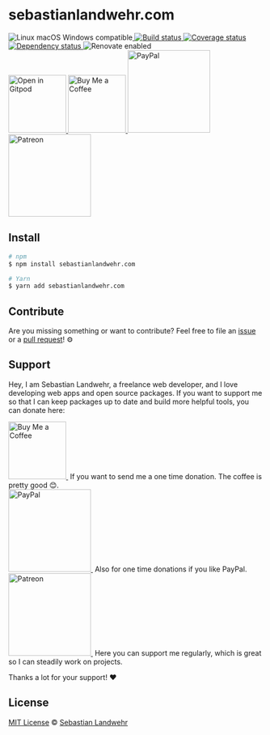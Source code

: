 <!-- TITLE/ -->
# sebastianlandwehr.com
<!-- /TITLE -->

<!-- BADGES/ -->
<p>
  <img src="https://img.shields.io/badge/os-linux%20%7C%C2%A0macos%20%7C%C2%A0windows-blue" alt="Linux macOS Windows compatible"><a href="https://github.com/dword-design/sebastianlandwehr.com/actions">
    <img
      src="https://github.com/dword-design/sebastianlandwehr.com/workflows/build/badge.svg"
      alt="Build status"
    >
  </a><a href="https://codecov.io/gh/dword-design/sebastianlandwehr.com">
    <img
      src="https://codecov.io/gh/dword-design/sebastianlandwehr.com/branch/master/graph/badge.svg"
      alt="Coverage status"
    >
  </a><a href="https://david-dm.org/dword-design/sebastianlandwehr.com">
    <img src="https://img.shields.io/david/dword-design/sebastianlandwehr.com" alt="Dependency status">
  </a><img src="https://img.shields.io/badge/renovate-enabled-brightgreen" alt="Renovate enabled"><br/><a href="https://gitpod.io/#https://github.com/dword-design/sebastianlandwehr.com">
    <img
      src="https://gitpod.io/button/open-in-gitpod.svg"
      alt="Open in Gitpod"
      width="114"
    >
  </a><a href="https://www.buymeacoffee.com/dword">
    <img
      src="https://www.buymeacoffee.com/assets/img/guidelines/download-assets-sm-2.svg"
      alt="Buy Me a Coffee"
      width="114"
    >
  </a><a href="https://paypal.me/SebastianLandwehr">
    <img
      src="https://sebastianlandwehr.com/images/paypal.svg"
      alt="PayPal"
      width="163"
    >
  </a><a href="https://www.patreon.com/dworddesign">
    <img
      src="https://sebastianlandwehr.com/images/patreon.svg"
      alt="Patreon"
      width="163"
    >
  </a>
</p>
<!-- /BADGES -->

<!-- DESCRIPTION/ -->

<!-- /DESCRIPTION -->

<!-- INSTALL/ -->
## Install

```bash
# npm
$ npm install sebastianlandwehr.com

# Yarn
$ yarn add sebastianlandwehr.com
```
<!-- /INSTALL -->

<!-- LICENSE/ -->
## Contribute

Are you missing something or want to contribute? Feel free to file an [issue](https://github.com/dword-design/sebastianlandwehr.com/issues) or a [pull request](https://github.com/dword-design/sebastianlandwehr.com/pulls)! ⚙️

## Support

Hey, I am Sebastian Landwehr, a freelance web developer, and I love developing web apps and open source packages. If you want to support me so that I can keep packages up to date and build more helpful tools, you can donate here:

<p>
  <a href="https://www.buymeacoffee.com/dword">
    <img
      src="https://www.buymeacoffee.com/assets/img/guidelines/download-assets-sm-2.svg"
      alt="Buy Me a Coffee"
      width="114"
    >
  </a>&nbsp;If you want to send me a one time donation. The coffee is pretty good 😊.<br/>
  <a href="https://paypal.me/SebastianLandwehr">
    <img
      src="https://sebastianlandwehr.com/images/paypal.svg"
      alt="PayPal"
      width="163"
    >
  </a>&nbsp;Also for one time donations if you like PayPal.<br/>
  <a href="https://www.patreon.com/dworddesign">
    <img
      src="https://sebastianlandwehr.com/images/patreon.svg"
      alt="Patreon"
      width="163"
    >
  </a>&nbsp;Here you can support me regularly, which is great so I can steadily work on projects.
</p>

Thanks a lot for your support! ❤️

## License

[MIT License](https://opensource.org/license/mit/) © [Sebastian Landwehr](https://sebastianlandwehr.com)
<!-- /LICENSE -->
